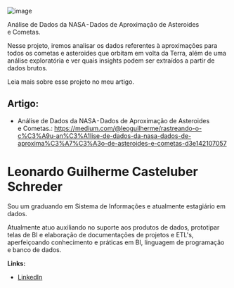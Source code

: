 ![image](https://github.com/user-attachments/assets/f6b4edb0-a910-45b0-88c2-2ff24fcdb4ff)

Análise de Dados da NASA - Dados de Aproximação de Asteroides e Cometas.

Nesse projeto, iremos analisar os dados referentes à aproximações para todos os cometas e asteroides que orbitam  em volta da Terra, além de uma análise exploratória e ver quais insights podem ser extraídos a partir de dados brutos.

Leia mais sobre esse projeto no meu artigo.

## Artigo:

* Análise de Dados da NASA - Dados de Aproximação de Asteroides e Cometas.: https://medium.com/@leoguilherme/rastreando-o-c%C3%A9u-an%C3%A1lise-de-dados-da-nasa-dados-de-aproxima%C3%A7%C3%A3o-de-asteroides-e-cometas-d3e142107057

# Leonardo Guilherme Casteluber Schreder

Sou um graduando em Sistema de Informações e atualmente estagiário em dados. 

Atualmente atuo auxiliando no suporte aos produtos de dados, prototipar telas de BI e elaboração de documentações de projetos e ETL's, aperfeiçoando conhecimento e práticas em BI, linguagem de programação e banco de dados.

**Links:**
* [LinkedIn](https://www.linkedin.com/in/leonardo-guilherme-casteluber-schreder-b0341a1b3/)

